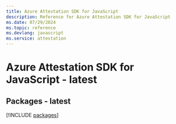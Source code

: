 ```yaml
---
title: Azure Attestation SDK for JavaScript
description: Reference for Azure Attestation SDK for JavaScript
ms.date: 07/29/2024
ms.topic: reference
ms.devlang: javascript
ms.service: attestation
---
```

# Azure Attestation SDK for JavaScript - latest
## Packages - latest
[!INCLUDE [packages](attestation-index.md)]
